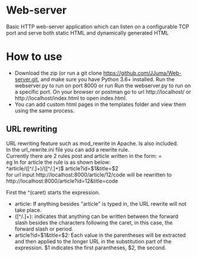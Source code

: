 # Web-server
Basic HTTP web-server application which can listen on a configurable TCP port and serve both static HTML and dynamically generated HTML

# How to use
* Download the zip (or run a git clone https://github.com/JJuma/Web-server.git, and make sure you have Python 3.6+ installed. Run the webserver.py to run on port 8000 or run Run the webserver.py to run on a specific port. On your browser or postman go to url http://localhost/ or http://localhost/index.html to open index.html.
* You can add custom html pages in the templates folder and view them using the same process.

## URL rewriting
URL rewriting feature such as mod_rewrite in Apache. Is also included.<br />
In the url_rewrite.ini file you can add a rewrite rule.<br />
Currently there are 2 rules post and article written in the form:
<name> = <url regex> <result><br />
eg In for article the rule is as shown below:<br />
^article/([^/.]+)/([^/.]+)$ article?id=$1&title=$2<br />
for url input http://localhost:8000/article/12/code will be rewritten to http://localhost:8000/article?id=12&title=code<br />
  
First the ^(caret) starts the expression.<br />
* article: If anything besides "article" is typed in, the URL rewrite will not take place.
* ([^/.]+): indicates that anything can be written between the forward slash besides the characters following the caret, in this case, the forward slash or period. 
* article?id=$1&title=$2: Each value in the parentheses will be extracted and then applied to the longer URL in the substitution part of the expression. $1 indicates the first       parantheses, $2, the second.
